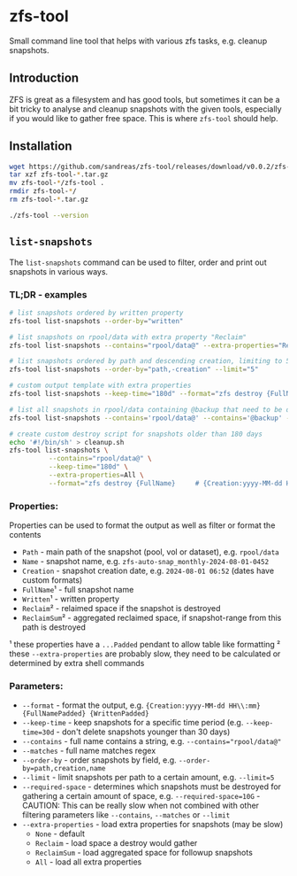 # zfs-tool
Small command line tool that helps with various zfs tasks, e.g. cleanup snapshots.

## Introduction

ZFS is great as a filesystem and has good tools, but sometimes it can be a bit tricky to analyse and cleanup snapshots with the given tools, especially if you would like to gather free space. This is where `zfs-tool` should help.

## Installation

```bash
wget https://github.com/sandreas/zfs-tool/releases/download/v0.0.2/zfs-tool-0.0.2-linux-x64.tar.gz
tar xzf zfs-tool-*.tar.gz
mv zfs-tool-*/zfs-tool .
rmdir zfs-tool-*/
rm zfs-tool-*.tar.gz

./zfs-tool --version
```

## `list-snapshots`

The `list-snapshots` command can be used to filter, order and print out snapshots in various ways.

### TL;DR - examples

```bash
# list snapshots ordered by written property
zfs-tool list-snapshots --order-by="written"

# list snapshots on rpool/data with extra property "Reclaim"
zfs-tool list-snapshots --contains="rpool/data@" --extra-properties="Reclaim"

# list snapshots ordered by path and descending creation, limiting to 5 newest snapshos per dataset
zfs-tool list-snapshots --order-by="path,-creation" --limit="5"

# custom output template with extra properties
zfs-tool list-snapshots --keep-time="180d" --format="zfs destroy {FullName} # {Creation} {Written}"

# list all snapshots in rpool/data containing @backup that need to be deleted to gather 2 GB space
zfs-tool list-snapshots --contains='rpool/data@' --contains='@backup' --required-space='1G'

# create custom destroy script for snapshots older than 180 days
echo '#!/bin/sh' > cleanup.sh
zfs-tool list-snapshots \
          --contains="rpool/data@" \
          --keep-time="180d" \
          --extra-properties=All \
          --format="zfs destroy {FullName}     # {Creation:yyyy-MM-dd HH\\:mm}  rcl: {ReclaimPadded} agg: {ReclaimSumPadded}" >> cleanup.sh

```
### Properties:

Properties can be used to format the output as well as filter or format the contents

- `Path` - main path of the snapshot (pool, vol or dataset), e.g. `rpool/data`
- `Name` - snapshot name, e.g. `zfs-auto-snap_monthly-2024-08-01-0452`
- `Creation` - snapshot creation date, e.g. `2024-08-01 06:52` (dates have custom formats)
- `FullName`¹ - full snapshot name
- `Written`¹ - written property
- `Reclaim`² - relaimed space if the snapshot is destroyed
- `ReclaimSum`² - aggregated reclaimed space, if snapshot-range from this path is destroyed

¹ these properties have a `...Padded` pendant to allow table like formatting 
² these `--extra-properties` are probably slow, they need to be calculated or determined by extra shell commands

### Parameters:

- `--format` - format the output, e.g. `{Creation:yyyy-MM-dd HH\\:mm} {FullNamePadded} {WrittenPadded}`
- `--keep-time` - keep snapshots for a specific time period (e.g. `--keep-time=30d` - don't delete snapshots younger than 30 days)
- `--contains` - full name contains a string, e.g. `--contains="rpool/data@"`      
- `--matches` - full name matches regex
- `--order-by` - order snapshots by field, e.g. `--order-by=path,creation,name`
- `--limit` - limit snapshots per path to a certain amount, e.g. `--limit=5`
- `--required-space` - determines which snapshots must be destroyed for gathering a certain amount of space, e.g. `--required-space=10G` - CAUTION: This can be really slow when not combined with other filtering parameters like `--contains`, `--matches` or `--limit`
- `--extra-properties` - load extra properties for snapshots (may be slow)
  - `None` - default
  - `Reclaim` - load space a destroy would gather
  - `ReclaimSum` - load aggregated space for followup snapshots
  - `All` - load all extra properties